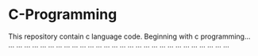 # C-Programming
This repository contain c language code.
Beginning with c programming... ... ... ... ... ... ... ... ... ... ... ... ... ... ... ... ... ... ... ... ... ... ... ... ... ... ... ... ...
